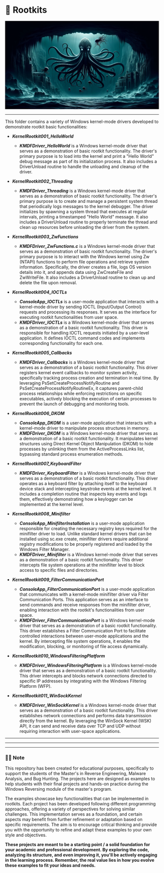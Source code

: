# 🐙 Rootkits

<p align="center">
<img src="../Images/Logos/Rootkits.png">
</p>

---

This folder contains a variety of Windows kernel-mode drivers developed to demonstrate rootkit basic functionalities:


* _**KernelRootkit001_HelloWorld**_
	* _**KMDFDriver_HelloWorld**_ is a Windows kernel-mode driver that serves as a demonstration of basic rootkit functionality. The driver's primary purpose is to load into the kernel and print a "Hello World" debug message as part of its initialization process. It also includes a DriverUnload routine to handle the unloading and cleanup of the driver.

* _**KernelRootkit002_Threading**_
	* _**KMDFDriver_Threading**_ is a Windows kernel-mode driver that serves as a demonstration of basic rootkit functionality. The driver's primary purpose is to create and manage a persistent system thread that periodically logs messages to the kernel debugger. The driver initializes by spawning a system thread that executes at regular intervals, printing a timestamped "Hello World" message. It also includes a DriverUnload routine to properly terminate the thread and clean up resources before unloading the driver from the system.

* _**KernelRootkit003_ZwFunctions**_
	* _**KMDFDriver_ZwFunctions.c**_ is a Windows kernel-mode driver that serves as a demonstration of basic rootkit functionality. The driver's primary purpose is to interact with the Windows kernel using Zw (NTAPI) functions to perform file operations and retrieve system information. Specifically, the driver creates a file, logs OS version details into it, and appends data using ZwCreateFile and ZwWriteFile. It also includes a DriverUnload routine to clean up and delete the file upon removal.

* _**KernelRootkit004_IOCTLs**_
	* _**ConsoleApp_IOCTLs**_ is a user-mode application that interacts with a kernel-mode driver by sending IOCTL (Input/Output Control) requests and processing its responses. It serves as the interface for executing rootkit functionalities from user space.
	* _**KMDFDriver_IOCTLs**_ is a Windows kernel-mode driver that serves as a demonstration of a basic rootkit functionality. This driver is responsible for handling IOCTL requests initiated by a user-level application. It defines IOCTL command codes and implements corresponding functionality for each one.

* _**KernelRootkit005_Callbacks**_
	* _**KMDFDriver_Callbacks**_ is a Windows kernel-mode driver that serves as a demonstration of a basic rootkit functionality. This driver registers kernel event callbacks to monitor system activity, specifically tracking process creation and termination in real time. By leveraging PsSetCreateProcessNotifyRoutine and PsSetCreateProcessNotifyRoutineEx, it captures parent-child process relationships while enforcing restrictions on specific executables, actively blocking the execution of certain processes to prevent the launch of debugging and monitoring tools.

* _**KernelRootkit006_DKOM**_
	* _**ConsoleApp_DKOM**_ is a user-mode application that interacts with a kernel-mode driver to manipulate process structures in memory.
	* _**KMDFDriver_DKOM**_ is a Windows kernel-mode driver that serves as a demonstration of a basic rootkit functionality. It manipulates kernel structures using Direct Kernel Object Manipulation (DKOM) to hide processes by unlinking them from the ActiveProcessLinks list, bypassing standard process enumeration methods.

* _**KernelRootkit007_KeyboardFilter**_
	* _**KMDFDriver_KeyboardFilter**_ is a Windows kernel-mode driver that serves as a demonstration of a basic rootkit functionality. This driver operates as a keyboard filter by attaching itself to the keyboard device stack and intercepting keystroke events at the kernel level. It includes a completion routine that inspects key events and logs them, effectively demonstrating how a keylogger can be implemented at the kernel level.

* _**KernelRootkit008_Minifilter**_
	* _**ConsoleApp_MinifilterInstallation**_ is a user-mode application responsible for creating the necessary registry keys required for the minifilter driver to load. Unlike standard kernel drivers that can be installed using sc.exe create, minifilter drivers require additional registry modifications to be properly registered and loaded by the Windows Filter Manager.
	* _**KMDFDriver_Minifilter**_ is a Windows kernel-mode driver that serves as a demonstration of a basic rootkit functionality. This driver intercepts file system operations at the minifilter level to block access to specific files and directories.


* _**KernelRootkit009_FilterCommunicationPort**_
	* _**ConsoleApp_FilterCommunicationPort**_ is a user-mode application that communicates with a kernel-mode minifilter driver via Filter Communication Ports. This application serves as an interface to send commands and receive responses from the minifilter driver, enabling interaction with the rootkit's functionalities from user space.
	* _**KMDFDriver_FilterCommunicationPort**_ is a Windows kernel-mode driver that serves as a demonstration of a basic rootkit functionality. This driver establishes a Filter Communication Port to facilitate controlled interactions between user-mode applications and the kernel. By intercepting file system operations, it enables the modification, blocking, or monitoring of file access dynamically.

* _**KernelRootkit010_WindowsFilteringPlatform**_
	* _**KMDFDriver_WindowsFilteringPlatform**_ is a Windows kernel-mode driver that serves as a demonstration of a basic rootkit functionality. This driver intercepts and blocks network connections directed to specific IP addresses by integrating with the Windows Filtering Platform (WFP).

* _**KernelRootkit011_WinSockKernel**_
	* _**KMDFDriver_WinSockKernel**_ is a Windows kernel-mode driver that serves as a demonstration of a basic rootkit functionality. This driver establishes network connections and performs data transmission directly from the kernel. By leveraging the WinSock Kernel (WSK) API, it can send and receive data over TCP and UDP without requiring interaction with user-space applications.


---
---
---


### 👨‍💻 Note

This repository has been created for educational purposes, specifically to support the students of the Master's in Reverse Engineering, Malware Analysis, and Bug Hunting. The projects here are designed as examples to help students with their final projects and hands-on practice during the Windows Reversing module of the master's program.

The examples showcase key functionalities that can be implemented in rootkits. Each project has been developed following different programming approaches, offering a variety of perspectives for solving similar challenges. This implementation serves as a foundation, and certain aspects may benefit from further refinement or adaptation based on specific requirements. The aim is to encourage critical thinking and provide you with the opportunity to refine and adapt these examples to your own style and objectives.

**These projects are meant to be a starting point / a solid foundation for your academic and professional development. By exploring the code, analyzing its structure, and even improving it, you'll be actively engaging in the learning process. Remember, the real value lies in how you evolve these examples to fit your ideas and needs.**

<!--
A - Accessible
B - Basic
C - Clear
D - Doable
E - Elementary
F - Feasible
G - Gradual
H - Handleable
I - Intermediate (Intermedio, algo desafiante)
J - Justifiable
-->
